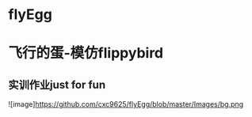 # flyEgg
# 飞行的蛋-模仿flippybird

## 实训作业just for fun

![image]https://github.com/cxc9625/flyEgg/blob/master/Images/bg.png

